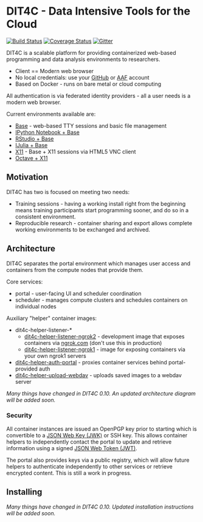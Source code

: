 # DIT4C - Data Intensive Tools for the Cloud

[![Build Status](https://travis-ci.org/dit4c/dit4c.svg?branch=master)](https://travis-ci.org/dit4c/dit4c)
[![Coverage Status](https://coveralls.io/repos/dit4c/dit4c/badge.svg?branch=master&service=github)](https://coveralls.io/github/dit4c/dit4c?branch=master)
[![Gitter](https://badges.gitter.im/Join%20Chat.svg)](https://gitter.im/dit4c/dit4c?utm_source=badge&utm_medium=badge&utm_campaign=pr-badge&utm_content=badge)

DIT4C is a scalable platform for providing containerized web-based programming and data analysis environments to researchers.

 * Client == Modern web browser
 * No local credentials: use your [GitHub][github] or [AAF][aaf] account
 * Based on Docker - runs on bare metal or cloud computing

All authentication is via federated identity providers - all a user needs is a modern web browser.

Current environments available are:
 * [Base][dit4c-container-base] - web-based TTY sessions and basic file management
 * [IPython Notebook + Base][dit4c-container-ipython]
 * [RStudio + Base][dit4c-container-rstudio]
 * [IJulia + Base][dit4c-container-ijulia]
 * [X11][dit4c-container-x11] - Base + X11 sessions via HTML5 VNC client
 * [Octave + X11][dit4c-container-octave]

## Motivation

DIT4C has two is focused on meeting two needs:
* Training sessions - having a working install right from the beginning means training participants start programming sooner, and do so in a consistent environment.
* Reproducible research - container sharing and export allows complete working environments to be exchanged and archived.


## Architecture

DIT4C separates the portal environment which manages user access and containers from the compute nodes that provide them.

Core services:
* portal - user-facing UI and scheduler coordination
* scheduler - manages compute clusters and schedules containers on individual nodes

Auxiliary "helper" container images:
* dit4c-helper-listener-*
  - [dit4c-helper-listener-ngrok2](https://github.com/dit4c/dit4c-helper-listener-ngrok2) - development image that exposes containers via [ngrok.com](https://ngrok.com/) (don't use this in production)
  - [dit4c-helper-listener-ngrok1](https://github.com/dit4c/dit4c-helper-listener-ngrok1) - image for exposing containers via your own ngrok1 servers
* [dit4c-helper-auth-portal](https://github.com/dit4c/dit4c-helper-auth-portal/) - proxies container services behind portal-provided auth
* [dit4c-helper-upload-webdav](https://github.com/dit4c/dit4c-helper-upload-webdav/) - uploads saved images to a webdav server

_Many things have changed in DIT4C 0.10. An updated architecture diagram will be added soon._


### Security

All container instances are issued an OpenPGP key prior to starting which is convertible to a [JSON Web Key (JWK)](https://tools.ietf.org/html/draft-ietf-jose-json-web-key-41) or SSH key. This allows container helpers to independently contact the portal to update and retrieve information using a signed [JSON Web Token (JWT)](https://jwt.io/).

The portal also provides keys via a public registry, which will allow future helpers to authenticate independently to other services or retrieve encrypted content. This is still a work in progress.

## Installing

_Many things have changed in DIT4C 0.10. Updated installation instructions will be added soon._


[swc]: http://software-carpentry.org/
[aaf]: https://aaf.edu.au/
[rapidaaf]: https://rapid.aaf.edu.au/
[github]: https://github.com/
[github-auth]: https://developer.github.com/guides/basics-of-authentication/#registering-your-app
[docker]: https://www.docker.com/
[coreos]: https://coreos.com/
[dit4c-container-base]: https://registry.hub.docker.com/u/dit4c/dit4c-container-base/
[dit4c-container-ipython]: https://registry.hub.docker.com/u/dit4c/dit4c-container-ipython/
[dit4c-container-rstudio]: https://registry.hub.docker.com/u/dit4c/dit4c-container-rstudio/
[dit4c-container-ijulia]: https://registry.hub.docker.com/u/dit4c/dit4c-container-ijulia/
[dit4c-container-x11]: https://registry.hub.docker.com/u/dit4c/dit4c-container-x11/
[dit4c-container-octave]: https://registry.hub.docker.com/u/dit4c/dit4c-container-octave/
[dit4c-deploy-routing]: https://registry.hub.docker.com/u/dit4c/dit4c-deploy-routing/
[dit4c-deploy-portal]: https://registry.hub.docker.com/u/dit4c/dit4c-deploy-portal/
[dit4c-deploy-compute]: https://registry.hub.docker.com/u/dit4c/dit4c-deploy-compute/
[dit4c-cluster-manager]: https://registry.hub.docker.com/u/dit4c/dit4c-cluster-manager/
